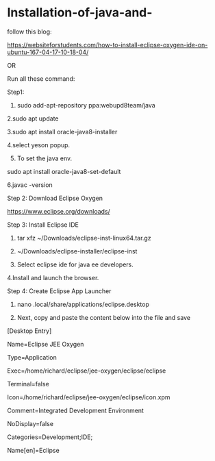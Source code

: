 # Installation-of-java-and-

follow this blog:

https://websiteforstudents.com/how-to-install-eclipse-oxygen-ide-on-ubuntu-167-04-17-10-18-04/

OR

Run all these command:

Step1:

1. sudo add-apt-repository ppa:webupd8team/java

2.sudo apt update

3.sudo apt install oracle-java8-installer

4.select yeson popup.

5. To set the java env.

sudo apt install oracle-java8-set-default

6.javac -version

Step 2: Download Eclipse Oxygen

https://www.eclipse.org/downloads/

Step 3: Install Eclipse IDE

1. tar xfz ~/Downloads/eclipse-inst-linux64.tar.gz

2. ~/Downloads/eclipse-installer/eclipse-inst

3. Select eclipse ide for java ee developers.

4.Install and launch the browser.

Step 4: Create Eclipse App Launcher

1. nano .local/share/applications/eclipse.desktop

2. Next, copy and paste the content below into the file and save

[Desktop Entry]

Name=Eclipse JEE Oxygen

Type=Application

Exec=/home/richard/eclipse/jee-oxygen/eclipse/eclipse

Terminal=false

Icon=/home/richard/eclipse/jee-oxygen/eclipse/icon.xpm

Comment=Integrated Development Environment

NoDisplay=false

Categories=Development;IDE;

Name[en]=Eclipse
